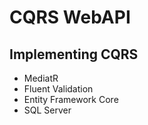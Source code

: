# CQRS WebAPI
## Implementing CQRS
- MediatR
- Fluent Validation
- Entity Framework Core
- SQL Server
